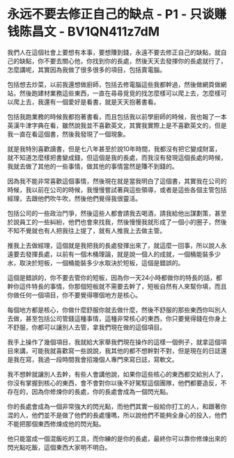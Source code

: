 # 永远不要去修正自己的缺点 - P1 - 只谈赚钱陈昌文 - BV1QN411z7dM

我們人在這個社會上要想有本事，要想賺到錢，永遠不要去修正自己的缺點，就自己的缺點，你不要去關心他，你找到你的長處，然後天天去發揮你的長處就行了，怎麼講呢，其實因為我做了很多很多的項目，包括賣電腦。

包括想去炒菜，以前我還想做廚師，包括去修電腦這些我都幹過，然後做網頁做網站，然後跑建材業務這些東西，一直在尋尋覓覓的找怎麼樣可以爬上去，怎麼樣可以爬上去，我還有一個愛好是看書，就是天天抱著書看。

包括我跑業務的時候我都抱著書看，而且包括我以前學廚師的時候，我也報了一本英漢牛津字典在看，雖然說我並不喜歡英文，其實我實際上是不喜歡英文的，但是我一直在看這個書，然後我發現了一個現象。

就是我特別喜歡讀書，但是七八年甚至於說10年時間，我都沒有把它變成財富，就不知道怎麼樣把書變成錢，但這個是我的長處，而我沒有發現這個長處的時候，我就去做了其他的一些事情，做其他的事情當然是賺不到錢的。

因為我不能非常喜歡這個事情，然後現在就是當我明白了這個書，其實我在公司的時候，我以前在公司的時候，我慢慢嘗試著與這些領導，或者是這些各個主管包括經理，去跟他們吹牛吹，然後他們覺得我很靈活。

包括公司的一些政治鬥爭，然後這些人都會請我去喝酒，請我給他出謀劃策，甚至於說員工的一些糾紛，他們也會來找我，然後慢慢我就形成了一個小的圈子，然後不知不覺就也有人把我往上提了，就有人推我上去做主管。

推我上去做經理，這個就是我把我的長處發揮出來了，就這麼一回事，所以說人永遠要去發揮長處，以前有一個木桶理論，就是說一個人的成就，一個桶能裝多少水，取決於短板，一個桶能裝多少水取決於短板，這個是錯誤的。

這個是錯誤的，你不要去管你的短板，因為你一天24小時都做你的特長的話，都幹你這件特長的事情，你那個短板就不需要去幹了，短板自然有人來幫你填，而且你做任何一個項目，你不要覺得哪個地方是核心。

每個地方都是核心，你做什麼舒服你就去做什麼，然後不舒服的那些東西你叫別人去做，甚至包括公司管錢這種事情，這種非常核心的東西，你只要覺得錢在你身上不舒服，你都可以讓別人去管，拿我們現在做的這個項目。

我手上操作了幾個項目，我就給大家舉我們現在操作的這樣一個例子，就拿這個項目來講，可能我就喜歡寫一些說說，我其他的都不想幹對不對，但是現在的日誌還是我在寫，我過一段時間我會招幾個人專門來寫日誌，寫軟文。

我不想幹就讓別人去幹，有些人會講他說，如果你這些核心的東西都交給別人了，你沒有掌握到核心的東西，會不會對你以後不好駕馭這個團隊，他們都要造反，不存在的，因為你修煉你的長處，你的長處會成為一個閃光點。

你的長處會成為一個非常強大的閃光點，而他們其實一般給你打工的人，和跟著你混的人，他們並不是做了他們的長處懂嗎，所以說他們不能夠全身心的投入，他們不能把那個東西修煉成他的閃光點。

他只能當成一個混飯吃的工具，而你練的是你的長處，最終你可以靠你修煉出來的閃光點吃飯，這個東西大家明不明白。


